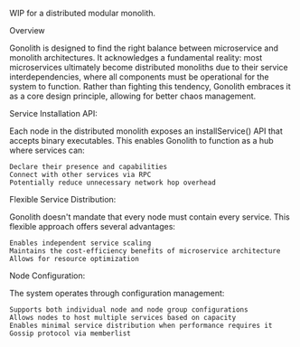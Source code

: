 WIP for a distributed modular monolith.

Overview

Gonolith is designed to find the right balance between microservice and monolith architectures. It acknowledges a fundamental reality: most microservices ultimately become distributed monoliths due to their service interdependencies, where all components must be operational for the system to function. Rather than fighting this tendency, Gonolith embraces it as a core design principle, allowing for better chaos management.

Service Installation API:

Each node in the distributed monolith exposes an installService() API that accepts binary executables. This enables Gonolith to function as a hub where services can:

    Declare their presence and capabilities
    Connect with other services via RPC
    Potentially reduce unnecessary network hop overhead

Flexible Service Distribution:

Gonolith doesn't mandate that every node must contain every service. This flexible approach offers several advantages:

    Enables independent service scaling
    Maintains the cost-efficiency benefits of microservice architecture
    Allows for resource optimization

Node Configuration:

The system operates through configuration management:

    Supports both individual node and node group configurations
    Allows nodes to host multiple services based on capacity
    Enables minimal service distribution when performance requires it
    Gossip protocol via memberlist
